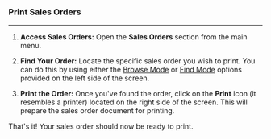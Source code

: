 ### Print Sales Orders
____________________________
1. **Access Sales Orders:** Open the **Sales Orders** section from the main menu.

2. **Find Your Order:** Locate the specific sales order you wish to print. You can do this by using either the [Browse Mode](https://github.com/Fx-Professional-Services/HorizonDocs/blob/main/Horizon%20User%20Guide/Searching%20on%20Horizon/Browse%20Mode.md) or [Find Mode](https://github.com/Fx-Professional-Services/HorizonDocs/blob/main/Horizon%20User%20Guide/Searching%20on%20Horizon/Find%20Mode.md) options provided on the left side of the screen.
    
3. **Print the Order:** Once you've found the order, click on the **Print** icon (it resembles a printer) located on the right side of the screen. This will prepare the sales order document for printing.
    
That's it! Your sales order should now be ready to print.
